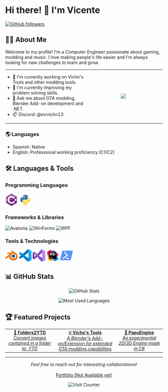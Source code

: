 # Hi there! 👋 I'm Vicente

[![GitHub followers](https://img.shields.io/github/followers/Hancapo?label=Follow&style=social)](https://github.com/Hancapo)

## 👨‍💻 About Me

Welcome to my profile! I'm a Computer Engineer passionate about gaming, modding and music. I love making people's life easier and I'm always looking for new challenges to learn and grow.

<table border="0" style="border:none; border-collapse: collapse;">
<tr style="border: none;">
<td width="50%" style="border: none; padding: 0;">

- 🔭 I'm currently working on Vicho's Tools and other modding tools.
- 🌱 I'm currently improving my problem solving skills.
- 💬 Ask me about GTA modding, Blender Add-on development and .NET.
- 📫 Discord: @mrvicho13

</td>
<td width="50%" align="center" style="border: none; padding: 0;">
<img src="https://media.tenor.com/r6TGLs81M4UAAAAj/touhou-sakuya.gif" width="300"/>
</td>
</tr>
</table>

### 🌎 Languages
- Spanish: Native
- English: Professional working proficiency (C1/C2)

## 🛠️ Languages & Tools

### Programming Languages
<p align="left">
  <img src="https://raw.githubusercontent.com/devicons/devicon/master/icons/csharp/csharp-original.svg" alt="csharp" width="40" height="40"/>
  <img src="https://raw.githubusercontent.com/devicons/devicon/master/icons/python/python-original.svg" alt="python" width="40" height="40"/>
  <!-- Add or remove languages as needed -->
</p>

### Frameworks & Libraries
<p align="left">
  <img alt="Avalonia" src="https://img.shields.io/badge/UI%20Framework-Avalonia-purple">
  <img alt="WinForms" src="https://img.shields.io/badge/UI%20Framework-WinForms-red">
  <img alt="WPF" src="https://img.shields.io/badge/UI%20Framework-WPF-black">
</p>

### Tools & Technologies
<p align="left">
  <img src="https://raw.githubusercontent.com/devicons/devicon/master/icons/blender/blender-original.svg" alt="blender" width="40" height="40"/>
  <img src="https://raw.githubusercontent.com/devicons/devicon/master/icons/vscode/vscode-original.svg" alt="visualstudiocode" width="40" height="40"/>
  <img src="https://raw.githubusercontent.com/devicons/devicon/master/icons/visualstudio/visualstudio-original.svg" alt="visualstudio" width="40" height="40"/>
  <img src="https://raw.githubusercontent.com/devicons/devicon/master/icons/rider/rider-original.svg" alt="rider" width="40" height="40"/>
  <img src="https://raw.githubusercontent.com/devicons/devicon/master/icons/powershell/powershell-original.svg" alt="powershell" width="40" height="40"/>
  <!-- Add or remove tools as needed -->
</p>

## 📊 GitHub Stats

<p align="center">
  <img src="https://github-readme-stats.vercel.app/api?username=Hancapo&show_icons=true&theme=radical" alt="GitHub Stats"/>
</p>

<p align="center">
  <img src="https://github-readme-stats.vercel.app/api/top-langs/?username=Hancapo&layout=compact&theme=radical" alt="Most Used Languages"/>
</p>

## 🏆 Featured Projects

<table>
  <tr>
    <td align="center">
      <a href="https://github.com/Hancapo/Folder2YTD">
        <b>🚀 Folders2YTD</b>
        <br />
        <i>Convert images contained in a folder to .YTD</i>
      </a>
    </td>
    <td align="center">
      <a href="https://github.com/Hancapo/VichoTools">
        <b>💡 Vicho's Tools</b>
        <br />
        <i>A Blender's Add-on/Extension for extended GTA modding capabilities</i>
      </a>
    </td>
    <td align="center">
      <a href="https://github.com/Hancapo/PapuEngine">
        <b>🏰 PapuEngine</b>
        <br />
        <i>An experimental 2D/3D Engine made in C#</i>
      </a>
    </td>
  </tr>
</table>

---
<p align="center">
  <i>Feel free to reach out for interesting collaborations!</i>
  <br/>
  <br/>
  <a href="http://www.thereisnothinghere.com/">Portfolio (Not Available yet)</a>
</p>

<!-- Visit Counter -->
<p align="center">
  <img src="https://komarev.com/ghpvc/?username=Hancapo&label=Views&color=brightgreen" alt="Visit Counter"/>
</p>
